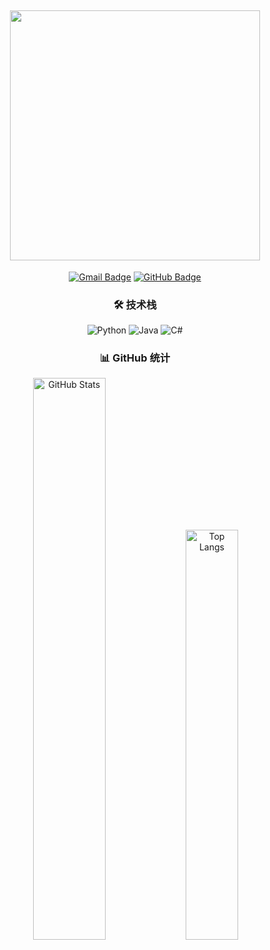 ## <div align="center"> <img width="400" src="https://count.kjchmc.cn/get/@:ZouGuoDaHuang?theme=gelbooru" /> </div>

<div align="center">

[![Gmail Badge](https://img.shields.io/badge/-zouguodahuang@outlook.com-c14438?style=for-the-badge&logo=gmail&logoColor=white)](mailto:zouguodahuang@outlook.com)
[![GitHub Badge](https://img.shields.io/badge/-ZouGuoDaHuang-181717?style=for-the-badge&logo=github)](https://github.com/ZouGuoDaHuang)

### 🛠️ 技术栈
![Python](https://img.shields.io/badge/-Python-3776AB?style=for-the-badge&logo=python&logoColor=white)
![Java](https://img.shields.io/badge/-Java-007396?style=for-the-badge&logo=openjdk&logoColor=white)
![C#](https://img.shields.io/badge/-C%23-239120?style=for-the-badge&logo=c-sharp&logoColor=white)

### 📊 GitHub 统计

<img alt="GitHub Stats" src="https://github-readme-stats.vercel.app/api?username=ZouGuoDaHuang&show_icons=true&count_private=true&include_all_commits=true&hide_border=true&theme=default" width="48%" />
<img alt="Top Langs" src="https://github-readme-stats.vercel.app/api/top-langs/?username=ZouGuoDaHuang&hide_border=true&layout=compact&theme=default&exclude_repo=ZouGuoDaHuang.github.io" width="41%" />

</div>
